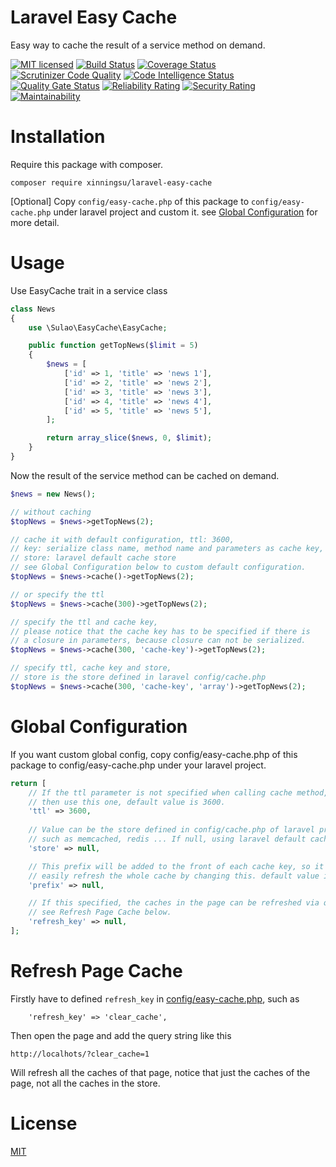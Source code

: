 # Laravel Easy Cache

Easy way to cache the result of a service method on demand.

[![MIT licensed](https://img.shields.io/badge/license-MIT-blue.svg)](./LICENSE)
[![Build Status](https://api.travis-ci.org/xinningsu/laravel-easy-cache.svg?branch=master)](https://travis-ci.org/xinningsu/laravel-easy-cache)
[![Coverage Status](https://coveralls.io/repos/github/xinningsu/laravel-easy-cache/badge.svg?branch=master)](https://coveralls.io/github/xinningsu/laravel-easy-cache)
[![Scrutinizer Code Quality](https://scrutinizer-ci.com/g/xinningsu/laravel-easy-cache/badges/quality-score.png?b=master)](https://scrutinizer-ci.com/g/xinningsu/laravel-easy-cache)
[![Code Intelligence Status](https://scrutinizer-ci.com/g/xinningsu/laravel-easy-cache/badges/code-intelligence.svg?b=master)](https://scrutinizer-ci.com/g/xinningsu/laravel-easy-cache)
[![Quality Gate Status](https://sonarcloud.io/api/project_badges/measure?project=xinningsu_laravel-easy-cache&metric=alert_status)](https://sonarcloud.io/dashboard?id=xinningsu_laravel-easy-cache)
[![Reliability Rating](https://sonarcloud.io/api/project_badges/measure?project=xinningsu_laravel-easy-cache&metric=reliability_rating)](https://sonarcloud.io/dashboard?id=xinningsu_laravel-easy-cache)
[![Security Rating](https://sonarcloud.io/api/project_badges/measure?project=xinningsu_laravel-easy-cache&metric=security_rating)](https://sonarcloud.io/dashboard?id=xinningsu_laravel-easy-cache)
[![Maintainability](https://api.codeclimate.com/v1/badges/18669386ce65532b228f/maintainability)](https://codeclimate.com/github/xinningsu/laravel-easy-cache/maintainability)

# Installation

Require this package with composer. 

```
composer require xinningsu/laravel-easy-cache

```

[Optional] Copy `config/easy-cache.php` of this package to `config/easy-cache.php` under laravel project and custom it. see [Global Configuration](#global-configuration) for more detail.


# Usage

Use EasyCache trait in a service class


```php
class News
{
    use \Sulao\EasyCache\EasyCache;

    public function getTopNews($limit = 5)
    {
        $news = [
            ['id' => 1, 'title' => 'news 1'],
            ['id' => 2, 'title' => 'news 2'],
            ['id' => 3, 'title' => 'news 3'],
            ['id' => 4, 'title' => 'news 4'],
            ['id' => 5, 'title' => 'news 5'],
        ];

        return array_slice($news, 0, $limit);
    }
}

```

Now the result of the service method can be cached on demand.

```php
$news = new News();

// without caching
$topNews = $news->getTopNews(2);

// cache it with default configuration, ttl: 3600,
// key: serialize class name, method name and parameters as cache key,
// store: laravel default cache store
// see Global Configuration below to custom default configuration.
$topNews = $news->cache()->getTopNews(2);

// or specify the ttl
$topNews = $news->cache(300)->getTopNews(2);

// specify the ttl and cache key,
// please notice that the cache key has to be specified if there is
// a closure in parameters, because closure can not be serialized.
$topNews = $news->cache(300, 'cache-key')->getTopNews(2);

// specify ttl, cache key and store,
// store is the store defined in laravel config/cache.php
$topNews = $news->cache(300, 'cache-key', 'array')->getTopNews(2);
```


# Global Configuration

If you want custom global config, copy config/easy-cache.php of this package to config/easy-cache.php under your laravel project.

```php
return [
    // If the ttl parameter is not specified when calling cache method,
    // then use this one, default value is 3600.
    'ttl' => 3600,
    
    // Value can be the store defined in config/cache.php of laravel project,
    // such as memcached, redis ... If null, using laravel default cache store.
    'store' => null,

    // This prefix will be added to the front of each cache key, so it can
    // easily refresh the whole cache by changing this. default value is null.
    'prefix' => null,

    // If this specified, the caches in the page can be refreshed via query string,
    // see Refresh Page Cache below.
    'refresh_key' => null,
];

```

# Refresh Page Cache


Firstly have to defined `refresh_key` in [config/easy-cache.php](#global-configuration), such as

```
    'refresh_key' => 'clear_cache',
```

Then open the page and add the query string like this

```
http://localhots/?clear_cache=1
```

Will refresh all the caches of that page, notice that just the caches of the page, not all the caches in the store.

# License

[MIT](./LICENSE)
